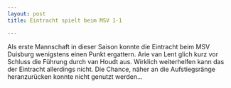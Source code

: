 ```yaml
---
layout: post
title: Eintracht spielt beim MSV 1-1

---
```


Als erste Mannschaft in dieser Saison konnte die Eintracht beim MSV Duisburg wenigstens einen Punkt ergattern. Arie van Lent glich kurz vor Schluss die Führung durch van Houdt aus. Wirklich weiterhelfen kann das der Eintracht allerdings nicht. Die Chance, näher an die Aufstiegsränge heranzurücken konnte nicht genutzt werden...


